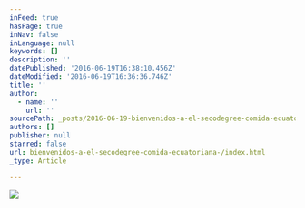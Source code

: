 ```yaml
---
inFeed: true
hasPage: true
inNav: false
inLanguage: null
keywords: []
description: ''
datePublished: '2016-06-19T16:38:10.456Z'
dateModified: '2016-06-19T16:36:36.746Z'
title: ''
author:
  - name: ''
    url: ''
sourcePath: _posts/2016-06-19-bienvenidos-a-el-secodegree-comida-ecuatoriana-.md
authors: []
publisher: null
starred: false
url: bienvenidos-a-el-secodegree-comida-ecuatoriana-/index.html
_type: Article

---
```

![](https://the-grid-user-content.s3-us-west-2.amazonaws.com/4fac32f5-ef76-4e5f-9f22-c2e35e9affee.jpg)